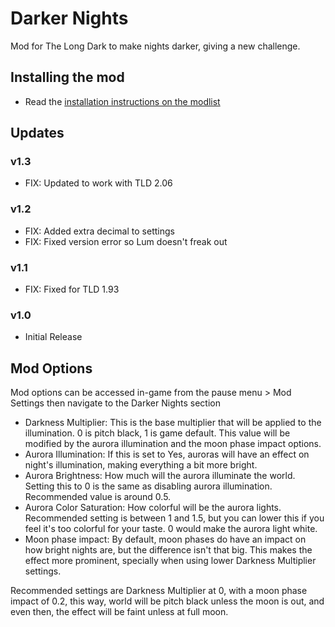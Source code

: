 ﻿# Darker Nights
Mod for The Long Dark to make nights darker, giving a new challenge.

## Installing the mod
* Read the [installation instructions on the modlist](https://xpazeman.com/tld-mod-list/install.html)

## Updates
### v1.3
* FIX: Updated to work with TLD 2.06

### v1.2
* FIX: Added extra decimal to settings
* FIX: Fixed version error so Lum doesn't freak out

### v1.1
* FIX: Fixed for TLD 1.93

### v1.0
* Initial Release

## Mod Options
Mod options can be accessed in-game from the pause menu > Mod Settings then navigate to the Darker Nights section
* Darkness Multiplier: This is the base multiplier that will be applied to the illumination. 0 is pitch black, 1 is game default. This value will be modified by the aurora illumination and the moon phase impact options. 
* Aurora Illumination: If this is set to Yes, auroras will have an effect on night's illumination, making everything a bit more bright.
* Aurora Brightness: How much will the aurora illuminate the world. Setting this to 0 is the same as disabling aurora illumination. Recommended value is around 0.5.
* Aurora Color Saturation: How colorful will be the aurora lights. Recommended setting is between 1 and 1.5, but you can lower this if you feel it's too colorful for your taste. 0 would make the aurora light white.
* Moon phase impact: By default, moon phases do have an impact on how bright nights are, but the difference isn't that big. This makes the effect more prominent, specially when using lower Darkness Multiplier settings.

Recommended settings are Darkness Multiplier at 0, with a moon phase impact of 0.2, this way, world will be pitch black unless the moon is out, and even then, the effect will be faint unless at full moon.